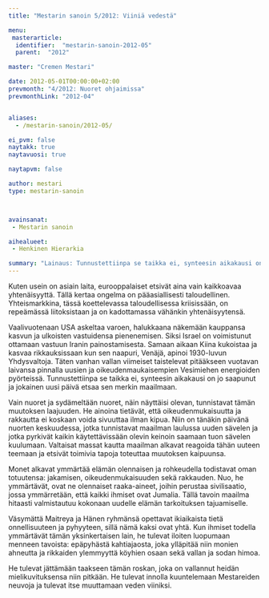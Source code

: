 ```yaml
---
title: "Mestarin sanoin 5/2012: Viiniä vedestä"

menu:
 masterarticle:
  identifier:  "mestarin-sanoin-2012-05"
  parent:  "2012"

master: "Cremen Mestari"

date: 2012-05-01T00:00:00+02:00
prevmonth: "4/2012: Nuoret ohjaimissa"
prevmonthLink: "2012-04"


aliases:
  - /mestarin-sanoin/2012-05/

ei_pvm: false
naytakk: true
naytavuosi: true

naytapvm: false

author: mestari
type: mestarin-sanoin



avainsanat:
 - Mestarin sanoin

aihealueet:
 - Henkinen Hierarkia

summary: "Lainaus: Tunnustettiinpa se taikka ei, synteesin aikakausi on jo saapunut ja jokainen uusi päivä etsaa sen merkin maailmaan. Vain nuoret ja sydämeltään nuoret, näin näyttäisi olevan, tunnistavat tämän muutoksen laajuuden. He ainoina tietävät, että oikeudenmukaisuutta ja rakkautta ei koskaan voida sivuuttaa ilman kipua."
---
```

<p>Kuten usein on asiain laita, eurooppalaiset etsivät aina vain kaikkoavaa yhtenäisyyttä. Tällä kertaa ongelma on pääasiallisesti taloudellinen. Yhteismarkkina, tässä koettelevassa taloudellisessa kriisissään, on repeämässä liitoksistaan ja on kadottamassa vähänkin yhtenäisyytensä.</p>
<p>Vaalivuotenaan USA askeltaa varoen, halukkaana näkemään kauppansa kasvun ja ulkoisten vastuidensa pienenemisen. Siksi Israel on voimistunut ottamaan vastuun Iranin painostamisesta. Samaan aikaan Kiina kukoistaa ja kasvaa rikkauksissaan kun sen naapuri, Venäjä, apinoi 1930-luvun Yhdysvaltoja. Täten vanhan vallan viimeiset taistelevat pitääkseen vuotavan laivansa pinnalla uusien ja oikeudenmaukaisempien Vesimiehen energioiden pyörteissä. Tunnustettiinpa se taikka ei, synteesin aikakausi on jo saapunut ja jokainen uusi päivä etsaa sen merkin maailmaan.</p>
<p>Vain nuoret ja sydämeltään nuoret, näin näyttäisi olevan, tunnistavat tämän muutoksen laajuuden. He ainoina tietävät, että oikeudenmukaisuutta ja rakkautta ei koskaan voida sivuuttaa ilman kipua. Niin on tänäkin päivänä nuorten keskuudessa, jotka tunnistavat maailman laulussa uuden sävelen ja jotka pyrkivät kaikin käytettävissään olevin keinoin saamaan tuon sävelen kuulumaan. Valtaisat massat kautta maailman alkavat reagoida tähän uuteen teemaan ja etsivät toimivia tapoja toteuttaa muutoksen kaipuunsa.</p>
<p>Monet alkavat ymmärtää elämän olennaisen ja rohkeudella todistavat oman totuutensa: jakamisen, oikeudenmukaisuuden sekä rakkauden. Nuo, he ymmärtävät, ovat ne olennaiset raaka-aineet, joihin perustaa sivilisaatio, jossa ymmärretään, että kaikki ihmiset ovat Jumalia. Tällä tavoin maailma hitaasti valmistautuu kokonaan uudelle elämän tarkoituksen tajuamiselle.</p>
<p>Väsymättä Maitreya ja Hänen ryhmänsä opettavat ikiaikaista tietä onnellisuuteen ja pyhyyteen, sillä nämä kaksi ovat yhtä. Kun ihmiset todella ymmärtävät tämän yksinkertaisen lain, he tulevat iloiten luopumaan menneen tavoista: epäpyhästä kahtiajaosta, joka ylläpitää niin monien ahneutta ja rikkaiden ylemmyyttä köyhien osaan sekä vallan ja sodan himoa.</p>
<p>He tulevat jättämään taakseen tämän roskan, joka on vallannut heidän mielikuvituksensa niin pitkään. He tulevat innolla kuuntelemaan Mestareiden neuvoja ja tulevat itse muuttamaan veden viiniksi.</p>